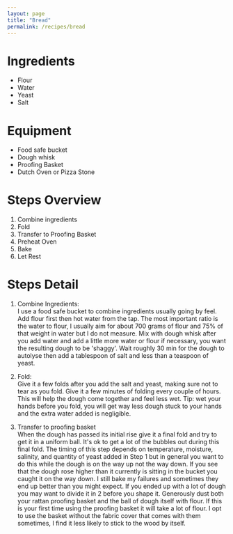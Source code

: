 ```yaml
---
layout: page
title: "Bread"
permalink: /recipes/bread
---
```


# Ingredients
- Flour
- Water
- Yeast
- Salt

# Equipment
- Food safe bucket
- Dough whisk
- Proofing Basket
- Dutch Oven or Pizza Stone

# Steps Overview
1. Combine ingredients
2. Fold
3. Transfer to Proofing Basket
4. Preheat Oven
5. Bake
6. Let Rest

# Steps Detail
1. Combine Ingredients: \
I use a food safe bucket to combine ingredients usually going by feel. Add flour first then hot water from the tap. The most important ratio is the water to flour, I usually aim for about 700 grams of flour and 75% of that weight in water but I do not measure. Mix with dough whisk after you add water and add a little more water or flour if necessary, you want the resulting dough to be 'shaggy'. Wait roughly 30 min for the dough to autolyse then add a tablespoon of salt and less than a teaspoon of yeast.

2. Fold: \
Give it a few folds after you add the salt and yeast, making sure not to tear as you fold. Give it a few minutes of folding every couple of hours. This will help the dough come together and feel less wet. Tip: wet your hands before you fold, you will get way less dough stuck to your hands and the extra water added is negligible.

3. Transfer to proofing basket \
When the dough has passed its initial rise give it a final fold and try to get it in a uniform ball. It's ok to get a lot of the bubbles out during this final fold. The timing of this step depends on temperature, moisture, salinity, and quantity of yeast added in Step 1 but in general you want to do this while the dough is on the way up not the way down. If you see that the dough rose higher than it currently is sitting in the bucket you caught it on the way down. I still bake my failures and sometimes they end up better than you might expect. If you ended up with a lot of dough you may want to divide it in 2 before you shape it. Generously dust both your rattan proofing basket and the ball of dough itself with flour. If this is your first time using the proofing basket it will take a lot of flour. I opt to use the basket without the fabric cover that comes with them sometimes, I find it less likely to stick to the wood by itself.
